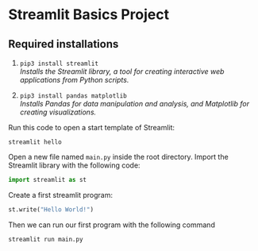# Streamlit Basics Project

## Required installations

1. `pip3 install streamlit`  
   *Installs the Streamlit library, a tool for creating interactive web applications from Python scripts.*

2. `pip3 install pandas matplotlib`  
   *Installs Pandas for data manipulation and analysis, and Matplotlib for creating visualizations.*


Run this code to open a start template of Streamlit: 

```commandline
streamlit hello
```
Open a new file named `main.py` inside the root directory. 
Import the Streamlit library with the following code:

```python
import streamlit as st
```
   
Create a first streamlit program:

```python
st.write("Hello World!")
```

Then we can run our first program with the following command

```commandline
streamlit run main.py
```


